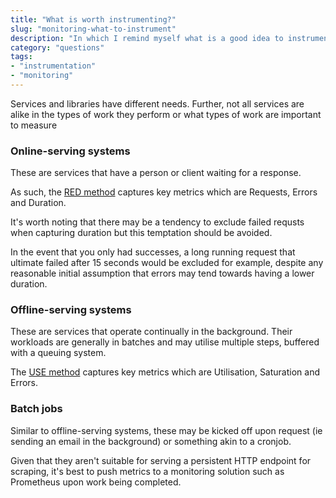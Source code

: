 ```yaml
---
title: "What is worth instrumenting?"
slug: "monitoring-what-to-instrument"
description: "In which I remind myself what is a good idea to instrument"
category: "questions"
tags:
- "instrumentation"
- "monitoring"
---
```


Services and libraries have different needs. Further, not all services are alike in the types of work they perform or what types of work are important to measure

### Online-serving systems

These are services that have a person or client waiting for a response.

As such, the [RED method](https://www.weave.works/blog/the-red-method-key-metrics-for-microservices-architecture/) captures key metrics which are Requests, Errors and Duration.

It's worth noting that there may be a tendency to exclude failed requsts when capturing duration but this temptation should be avoided.

In the event that you only had successes, a long running request that ultimate failed after 15 seconds would be excluded for example, despite any reasonable initial assumption that errors may tend towards having a lower duration.

### Offline-serving systems

These are services that operate continually in the background. Their workloads are generally in batches and may utilise multiple steps, buffered with a queuing system.

The [USE method](http://www.brendangregg.com/usemethod.html) captures key metrics which are Utilisation, Saturation and Errors.

### Batch jobs

Similar to offline-serving systems, these may be kicked off upon request (ie sending an email in the background) or something akin to a cronjob.

Given that they aren't suitable for serving a persistent HTTP endpoint for scraping, it's best to push metrics to a monitoring solution such as Prometheus upon work being completed.
